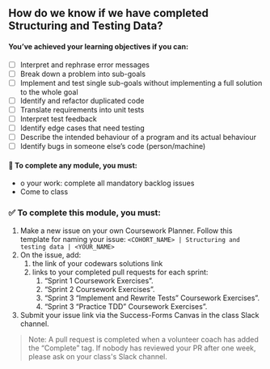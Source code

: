 ## How do we know if we have completed Structuring and Testing Data?
#### You’ve achieved your learning objectives if you can:
- [ ] Interpret and rephrase error messages
- [ ] Break down a problem into sub-goals
- [ ] Implement and test single sub-goals without implementing a full solution to the whole goal
- [ ] Identify and refactor duplicated code
- [ ] Translate requirements into unit tests
- [ ] Interpret test feedback
- [ ] Identify edge cases that need testing
- [ ] Describe the intended behaviour of a program and its actual behaviour
- [ ] Identify bugs in someone else’s code (person/machine)
  
#### 💯 To complete any module, you must:
- o your work: complete all mandatory backlog issues
- Come to class
  
### ✅ To complete this module, you must:
1. Make a new issue on your own Coursework Planner.
Follow this template for naming your issue: `<COHORT_NAME> | Structuring and testing data | <YOUR_NAME>`
2. On the issue, add:
   1. the link of your codewars solutions link
   2. links to your completed pull requests for each sprint:
      1. “Sprint 1 Coursework Exercises”.
      2. “Sprint 2 Coursework Exercises”.
      3. “Sprint 3 “Implement and Rewrite Tests” Coursework Exercises”.
      4. “Sprint 3 “Practice TDD” Coursework Exercises”.
3. Submit your issue link via the Success-Forms Canvas in the class Slack channel.
   
> Note: A pull request is completed when a volunteer coach has added the “Complete” tag. If nobody has reviewed your PR after one week, please ask on your class's Slack channel. 

